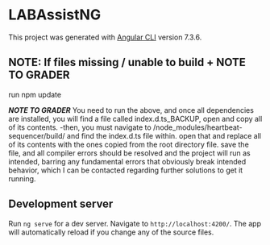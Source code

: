 # LABAssistNG

This project was generated with [Angular CLI](https://github.com/angular/angular-cli) version 7.3.6.

## NOTE: If files missing / unable to build + NOTE TO GRADER

run npm update

***NOTE TO GRADER***
You need to run the above, and once all dependencies are installed, you will find a file called index.d.ts_BACKUP, open and copy all of its contents.
-then, you must navigate to /node_modules/heartbeat-sequencer/build/ and find the index.d.ts file within. open that and replace all of its contents with the ones copied from the root directory file. save the file, and all compiler errors should be resolved and the project will run as intended, barring any fundamental errors that obviously break intended behavior, which I can be contacted regarding further solutions to get it running.

## Development server
Run `ng serve` for a dev server. Navigate to `http://localhost:4200/`. The app will automatically reload if you change any of the source files.


